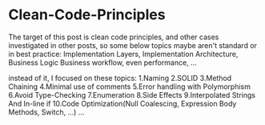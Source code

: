# Clean-Code-Principles
The target of this post is clean code principles, and other cases investigated in other posts, so some below topics maybe aren't standard or in best practice:
Implementation Layers, Implementation Architecture, Business Logic
Business workflow, even performance, ...

instead of it, I focused on these topics:
1.Naming
2.SOLID
3.Method Chaining
4.Minimal use of comments
5.Error handling with Polymorphism
6.Avoid Type-Checking
7.Enumeration
8.Side Effects
9.Interpolated Strings And In-line if
10.Code Optimization(Null Coalescing, Expression Body Methods, Switch, ...)
...
